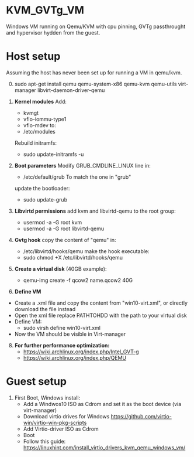 # KVM_GVTg_VM
Windows VM running on Qemu/KVM with cpu pinning, GVTg passthrought and hypervisor hydden from the guest.

# Host setup
Assuming the host has never been set up for running a VM in qemu/kvm.

0) sudo apt-get install qemu qemu-system-x86 qemu-kvm qemu-utils virt-manager libvirt-daemon-driver-qemu

1) **Kernel modules**
    Add:
    -   kvmgt
    -   vfio-iommu-type1
    -   vfio-mdev
    to:
    -   /etc/modules

    Rebuild initramfs: 
    -   sudo update-initramfs -u

2) **Boot parameters**
    Modify GRUB_CMDLINE_LINUX line in:
    -   /etc/default/grub
    To match the one in "grub"

    update the bootloader: 
    -   sudo update-grub

3) **Libvirtd permissions**
    add kvm and libvirtd-qemu to the root group:
    -   usermod -a -G root kvm
    -   usermod -a -G root libvirtd-qemu

4) **Gvtg hook**
    copy the content of "qemu" in: 
    -   /etc/libvirtd/hooks/qemu
    make the hook executable: 
    -   sudo chmod +X /etc/libvirtd/hooks/qemu

6) **Create a virtual disk** 
    (40GB example):
    -   qemu-img create -f qcow2 name.qcow2 40G

7) **Define VM**
-  Create a .xml file and copy the content from "win10-virt.xml", or directly download the file instead
-   Open the xml file replace PATHTOHDD with the path to your virtual disk
-   Define VM:  
    -   sudo virsh define win10-virt.xml
-   Now the VM should be visible in Virt-manager

8) **For further performance optimization:**
    -   https://wiki.archlinux.org/index.php/Intel_GVT-g
    -   https://wiki.archlinux.org/index.php/QEMU
# Guest setup

1) First Boot, Windows install:
    -   Add a Windwos10 ISO as Cdrom and set it as the boot device (via virt-manager) 
    -   Download virtio drives for Windows https://github.com/virtio-win/virtio-win-pkg-scripts
    -   Add Virtio-driver ISO as Cdrom
    -   Boot
    -   Follow this guide: https://linuxhint.com/install_virtio_drivers_kvm_qemu_windows_vm/
